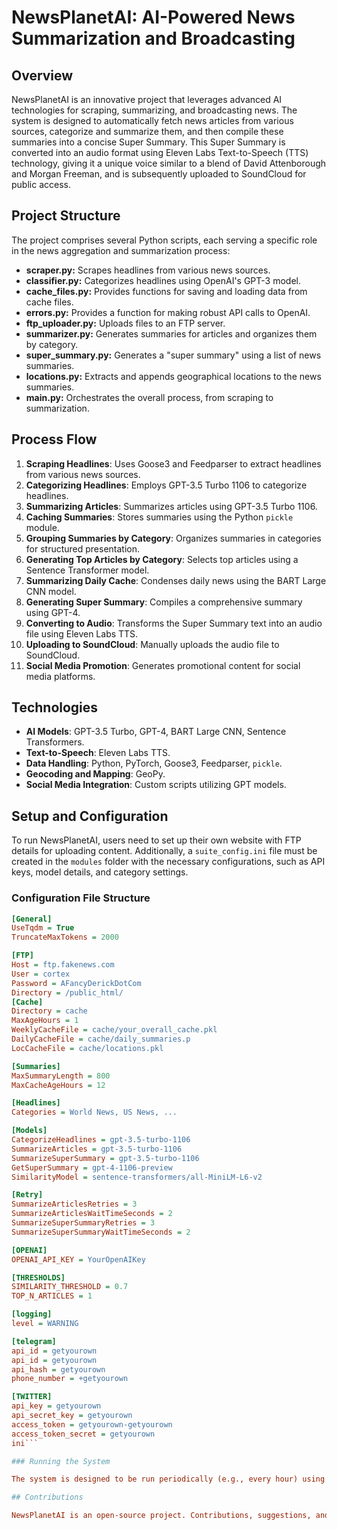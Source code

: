 
# NewsPlanetAI: AI-Powered News Summarization and Broadcasting

## Overview

NewsPlanetAI is an innovative project that leverages advanced AI technologies for scraping, summarizing, and broadcasting news. The system is designed to automatically fetch news articles from various sources, categorize and summarize them, and then compile these summaries into a concise Super Summary. This Super Summary is converted into an audio format using Eleven Labs Text-to-Speech (TTS) technology, giving it a unique voice similar to a blend of David Attenborough and Morgan Freeman, and is subsequently uploaded to SoundCloud for public access.

## Project Structure

The project comprises several Python scripts, each serving a specific role in the news aggregation and summarization process:

- **scraper.py:** Scrapes headlines from various news sources.
- **classifier.py:** Categorizes headlines using OpenAI's GPT-3 model.
- **cache_files.py:** Provides functions for saving and loading data from cache files.
- **errors.py:** Provides a function for making robust API calls to OpenAI.
- **ftp_uploader.py:** Uploads files to an FTP server.
- **summarizer.py:** Generates summaries for articles and organizes them by category.
- **super_summary.py:** Generates a "super summary" using a list of news summaries.
- **locations.py:** Extracts and appends geographical locations to the news summaries.
- **main.py:** Orchestrates the overall process, from scraping to summarization.

## Process Flow

1. **Scraping Headlines**: Uses Goose3 and Feedparser to extract headlines from various news sources.
2. **Categorizing Headlines**: Employs GPT-3.5 Turbo 1106 to categorize headlines.
3. **Summarizing Articles**: Summarizes articles using GPT-3.5 Turbo 1106.
4. **Caching Summaries**: Stores summaries using the Python `pickle` module.
5. **Grouping Summaries by Category**: Organizes summaries in categories for structured presentation.
6. **Generating Top Articles by Category**: Selects top articles using a Sentence Transformer model.
7. **Summarizing Daily Cache**: Condenses daily news using the BART Large CNN model.
8. **Generating Super Summary**: Compiles a comprehensive summary using GPT-4.
9. **Converting to Audio**: Transforms the Super Summary text into an audio file using Eleven Labs TTS.
10. **Uploading to SoundCloud**: Manually uploads the audio file to SoundCloud.
11. **Social Media Promotion**: Generates promotional content for social media platforms.

## Technologies

- **AI Models**: GPT-3.5 Turbo, GPT-4, BART Large CNN, Sentence Transformers.
- **Text-to-Speech**: Eleven Labs TTS.
- **Data Handling**: Python, PyTorch, Goose3, Feedparser, `pickle`.
- **Geocoding and Mapping**: GeoPy.
- **Social Media Integration**: Custom scripts utilizing GPT models.

## Setup and Configuration

To run NewsPlanetAI, users need to set up their own website with FTP details for uploading content. Additionally, a `suite_config.ini` file must be created in the `modules` folder with the necessary configurations, such as API keys, model details, and category settings.

### Configuration File Structure

```ini
[General]
UseTqdm = True
TruncateMaxTokens = 2000

[FTP]
Host = ftp.fakenews.com
User = cortex
Password = AFancyDerickDotCom
Directory = /public_html/
[Cache]
Directory = cache
MaxAgeHours = 1
WeeklyCacheFile = cache/your_overall_cache.pkl
DailyCacheFile = cache/daily_summaries.p
LocCacheFile = cache/locations.pkl

[Summaries]
MaxSummaryLength = 800
MaxCacheAgeHours = 12

[Headlines]
Categories = World News, US News, ...

[Models]
CategorizeHeadlines = gpt-3.5-turbo-1106
SummarizeArticles = gpt-3.5-turbo-1106
SummarizeSuperSummary = gpt-3.5-turbo-1106
GetSuperSummary = gpt-4-1106-preview
SimilarityModel = sentence-transformers/all-MiniLM-L6-v2

[Retry]
SummarizeArticlesRetries = 3
SummarizeArticlesWaitTimeSeconds = 2
SummarizeSuperSummaryRetries = 3
SummarizeSuperSummaryWaitTimeSeconds = 2

[OPENAI]
OPENAI_API_KEY = YourOpenAIKey

[THRESHOLDS]
SIMILARITY_THRESHOLD = 0.7
TOP_N_ARTICLES = 1

[logging]
level = WARNING

[telegram]
api_id = getyourown
api_id = getyourown
api_hash = getyourown
phone_number = +getyourown

[TWITTER]
api_key = getyourown
api_secret_key = getyourown
access_token = getyourown-getyourown
access_token_secret = getyourown
ini```

### Running the System

The system is designed to be run periodically (e.g., every hour) using a task scheduler that executes the `main.py` script.

## Contributions

NewsPlanetAI is an open-source project. Contributions, suggestions, and feedback are welcome to enhance its functionality and accuracy.

